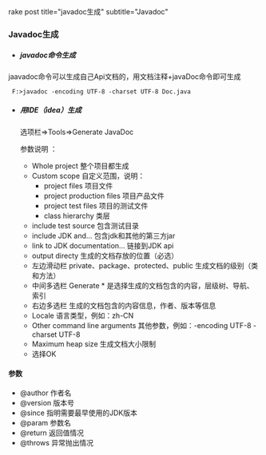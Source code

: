 rake post title="javadoc生成" subtitle="Javadoc"

### Javadoc生成

- ##### javadoc命令生成

jaavadoc命令可以生成自己Api文档的，用文档注释+javaDoc命令即可生成

```
 F:>javadoc -encoding UTF-8 -charset UTF-8 Doc.java 
```

- ##### 用IDE（idea）生成

  选项栏=>Tools=>Generate JavaDoc

  参数说明 ：

  - Whole project 整个项目都生成
  - Custom scope 自定义范围，说明：
    - project files 项目文件
    - project production files 项目产品文件
    - project test files 项目的测试文件
    - class hierarchy 类层
  - include test source 包含测试目录
  - include JDK and... 包含jdk和其他的第三方jar
  - link to JDK documentation… 链接到JDK api
  - output directy 生成的文档存放的位置（必选）
  - 左边滑动栏 private、package、protected、public 生成文档的级别（类和方法）
  - 中间多选栏 Generate * 是选择生成的文档包含的内容，层级树、导航、索引
  - 右边多选栏 生成的文档包含的内容信息，作者、版本等信息
  - Locale 语言类型，例如：zh-CN
  - Other command line arguments 其他参数，例如：-encoding UTF-8 -charset UTF-8
  - Maximum heap size 生成文档大小限制
  - 选择OK

  

#### **参数**

- @author 作者名
- @version 版本号
- @since 指明需要最早使用的JDK版本
- @param 参数名
- @return 返回值情况
- @throws 异常抛出情况


